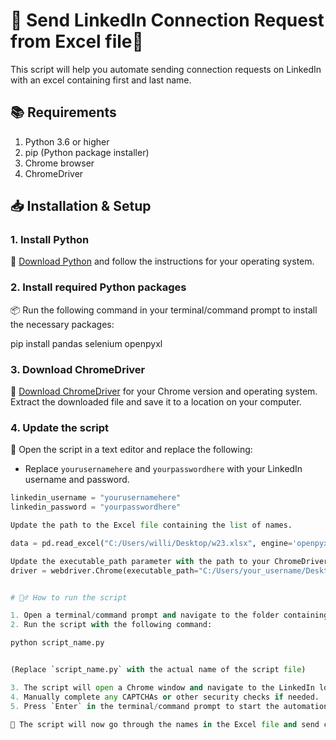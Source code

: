 # 🌟 Send LinkedIn Connection Request from Excel file🌟

This script will help you automate sending connection requests on LinkedIn with an excel containing first and last name. 

## 📚 Requirements

1. Python 3.6 or higher
2. pip (Python package installer)
3. Chrome browser
4. ChromeDriver

## 📥 Installation & Setup

### 1. Install Python

🔗 [Download Python](https://www.python.org/downloads/) and follow the instructions for your operating system.

### 2. Install required Python packages

📦 Run the following command in your terminal/command prompt to install the necessary packages:

pip install pandas selenium openpyxl


### 3. Download ChromeDriver

🔗 [Download ChromeDriver](https://sites.google.com/a/chromium.org/chromedriver/downloads) for your Chrome version and operating system. Extract the downloaded file and save it to a location on your computer.

### 4. Update the script

📝 Open the script in a text editor and replace the following:

- Replace `yourusernamehere` and `yourpasswordhere` with your LinkedIn username and password.

```python
linkedin_username = "yourusernamehere"
linkedin_password = "yourpasswordhere"

Update the path to the Excel file containing the list of names.

data = pd.read_excel("C:/Users/willi/Desktop/w23.xlsx", engine='openpyxl')

Update the executable_path parameter with the path to your ChromeDriver.
driver = webdriver.Chrome(executable_path="C:/Users/your_username/Desktop/chromedriver.exe", options=options)


# 🏃‍♂️ How to run the script

1. Open a terminal/command prompt and navigate to the folder containing the script.
2. Run the script with the following command:

python script_name.py


(Replace `script_name.py` with the actual name of the script file)

3. The script will open a Chrome window and navigate to the LinkedIn login page.
4. Manually complete any CAPTCHAs or other security checks if needed.
5. Press `Enter` in the terminal/command prompt to start the automation process.

🎉 The script will now go through the names in the Excel file and send connection requests on LinkedIn. Enjoy your automated connections! 🤖


